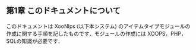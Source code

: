  <body>

 <div id="page">

 <div xmlns="http://www.w3.org/1999/xhtml" class="navheader">

 </div>

 <div xmlns="http://www.w3.org/1999/xhtml" class="chapter" lang="ja" id="intro" xml:lang="ja">

 <div xmlns="" class="titlepage">

 <div>

 <div>

 <h2 xmlns="http://www.w3.org/1999/xhtml" class="title"><a id="intro"></a>第1章 このドキュメントについて</h2>

 </div>

 </div>

 </div>

 <p>このドキュメントは <span class="application">XooNIps</span> (以下本システム) のアイテムタイプモジュールの作成に関する手順を記したものです．モジュールの作成には <span class="application">XOOPS</span>，<span class="application">PHP</span>，SQLの知識が必要です．</p>

 </div>

 <div xmlns="http://www.w3.org/1999/xhtml" class="navfooter">



 </div>

 </div>

 </body>




